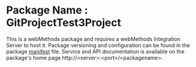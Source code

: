 # Package Name : GitProjectTest3Project
This is a webMethods package and requires a webMethods Integration Server to host it. Package versioning and configuration can be found in the package [manifest](./GitProjectTest3Project/manifest.v3) file. Service and API documentation is available on the package's home page http://&lt;server&gt;:&lt;port&gt;/&lt;packagename>.